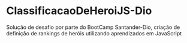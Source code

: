 # ClassificacaoDeHeroiJS-Dio
Solução de desafio por parte do BootCamp  Santander-Dio, criação de definição de rankings de heróis utilizando aprendizados em JavaScript 
